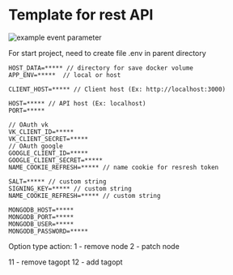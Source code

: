 # Template for rest API

![example event parameter](https://github.com/mikalai2006/kingwood-api/actions/workflows/push.yml/badge.svg?branch=main&event=push)

For start project, need to create file .env in parent directory

```
HOST_DATA=***** // directory for save docker volume
APP_ENV=*****  // local or host

CLIENT_HOST=***** // Client host (Ex: http://localhost:3000)

HOST=***** // API host (Ex: localhost)
PORT=*****

// OAuth vk
VK_CLIENT_ID=*****
VK_CLIENT_SECRET=*****
// OAuth google
GOOGLE_CLIENT_ID=*****
GOOGLE_CLIENT_SECRET=*****
NAME_COOKIE_REFRESH=***** // name cookie for resresh token

SALT=***** // custom string
SIGNING_KEY=***** // custom string
NAME_COOKIE_REFRESH=***** // custom string

MONGODB_HOST=*****
MONGODB_PORT=*****
MONGODB_USER=*****
MONGODB_PASSWORD=*****
```

Option type action:
1 - remove node
2 - patch node

11 - remove tagopt
12 - add tagopt
